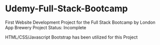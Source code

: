 # Udemy-Full-Stack-Bootcamp
First Website Development Project for the Full Stack Bootcamp by London App Brewery
Project Status: Incomplete

HTML/CSS/Javascript
Bootstrap has been utilized for this Project
